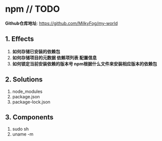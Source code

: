 # npm // TODO

**Github仓库地址**: <https://github.com/MilkyFog/my-world>

## 1. **Effects**

1. **如何存储已安装的依赖包**
2. **如何存储项目的元数据 依赖项列表 配置信息**
3. **如何锁定当前安装依赖的版本号 npm根据什么文件来安装相应版本的依赖包**

## 2. **Solutions**

1. node_modules
2. package.json
3. package-lock.json

## 3. **Components**

1. sudo sh
2. uname -m

